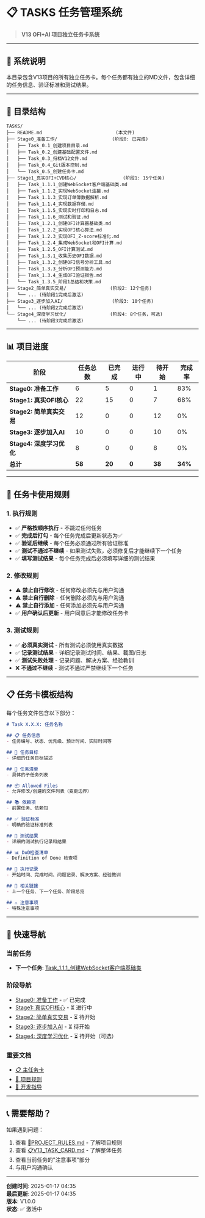# 📋 TASKS 任务管理系统

> **V13 OFI+AI 项目独立任务卡系统**

---

## 🎯 **系统说明**

本目录包含V13项目的所有独立任务卡。每个任务都有独立的MD文件，包含详细的任务信息、验证标准和测试结果。

---

## 📁 **目录结构**

```
TASKS/
├── README.md                           (本文件)
├── Stage0_准备工作/                    (阶段0: 已完成)
│   ├── Task_0.1_创建项目目录.md
│   ├── Task_0.2_创建基础配置文件.md
│   ├── Task_0.3_归档V12文件.md
│   ├── Task_0.4_Git版本控制.md
│   └── Task_0.5_创建任务卡.md
├── Stage1_真实OFI+CVD核心/                 (阶段1: 15个任务)
│   ├── Task_1.1.1_创建WebSocket客户端基础类.md
│   ├── Task_1.1.2_实现WebSocket连接.md
│   ├── Task_1.1.3_实现订单簿数据解析.md
│   ├── Task_1.1.4_实现数据存储.md
│   ├── Task_1.1.5_实现实时打印和日志.md
│   ├── Task_1.1.6_测试和验证.md
│   ├── Task_1.2.1_创建OFI计算器基础类.md
│   ├── Task_1.2.2_实现OFI核心算法.md
│   ├── Task_1.2.3_实现OFI_Z-score标准化.md
│   ├── Task_1.2.4_集成WebSocket和OFI计算.md
│   ├── Task_1.2.5_OFI计算测试.md
│   ├── Task_1.3.1_收集历史OFI数据.md
│   ├── Task_1.3.2_创建OFI信号分析工具.md
│   ├── Task_1.3.3_分析OFI预测能力.md
│   ├── Task_1.3.4_生成OFI验证报告.md
│   └── Task_1.3.5_阶段1总结和决策.md
├── Stage2_简单真实交易/                (阶段2: 12个任务)
│   └── ... (待阶段1完成后激活)
├── Stage3_逐步加入AI/                  (阶段3: 10个任务)
│   └── ... (待阶段2完成后激活)
└── Stage4_深度学习优化/                (阶段4: 8个任务，可选)
    └── ... (待阶段3完成后激活)
```

---

## 📊 **项目进度**

| 阶段 | 任务总数 | 已完成 | 进行中 | 待开始 | 完成率 |
|------|---------|--------|--------|--------|--------|
| **Stage0: 准备工作** | 6 | 5 | 0 | 1 | 83% |
| **Stage1: 真实OFI核心** | 22 | 15 | 0 | 7 | 68% |
| **Stage2: 简单真实交易** | 12 | 0 | 0 | 12 | 0% |
| **Stage3: 逐步加入AI** | 10 | 0 | 0 | 10 | 0% |
| **Stage4: 深度学习优化** | 8 | 0 | 0 | 8 | 0% |
| **总计** | **58** | **20** | **0** | **38** | **34%** |

---

## 🔧 **任务卡使用规则**

### **1. 执行规则**
- ✅ **严格按顺序执行** - 不跳过任何任务
- ✅ **完成后打勾** - 每个任务完成后更新状态为✅
- ✅ **验证后继续** - 每个任务必须通过所有验证标准
- ✅ **测试不通过不继续** - 如果测试失败，必须修复后才能继续下一个任务
- ✅ **填写测试结果** - 每个任务完成后必须填写详细的测试结果

### **2. 修改规则**
- ⚠️ **禁止自行修改** - 任何修改必须先与用户沟通
- ⚠️ **禁止自行删除** - 任何删除必须先与用户沟通
- ⚠️ **禁止自行添加** - 任何添加必须先与用户沟通
- ✅ **用户确认后更新** - 用户同意后才能修改任务卡

### **3. 测试规则**
- ✅ **必须真实测试** - 所有测试必须使用真实数据
- ✅ **记录测试结果** - 详细记录测试时间、结果、截图/日志
- ✅ **测试失败处理** - 记录问题、解决方案、经验教训
- ❌ **不通过不继续** - 测试不通过严禁继续下一个任务

---

## 📋 **任务卡模板结构**

每个任务文件包含以下部分：

```markdown
# Task X.X.X: 任务名称

## 📋 任务信息
- 任务编号、状态、优先级、预计时间、实际时间等

## 🎯 任务目标
- 详细的任务目标描述

## 📝 任务清单
- 具体的子任务列表

## 📦 Allowed Files
- 允许修改/创建的文件列表（变更边界）

## 📚 依赖项
- 前置任务、依赖包

## ✅ 验证标准
- 明确的验证标准列表

## 🧪 测试结果
- 详细的测试执行记录和结果

## 📊 DoD检查清单
- Definition of Done 检查项

## 📝 执行记录
- 开始时间、完成时间、问题记录、解决方案、经验教训

## 🔗 相关链接
- 上一个任务、下一个任务、阶段总览

## ⚠️ 注意事项
- 特殊注意事项
```

---

## 🚀 **快速导航**

### **当前任务**
- **下一个任务**: [Task_1.1.1_创建WebSocket客户端基础类](./Stage1_真实OFI+CVD核心/Task_1.1.1_创建WebSocket客户端基础类.md)

### **阶段导航**
- [Stage0: 准备工作](./Stage0_准备工作/) - ✅ 已完成
- [Stage1: 真实OFI核心](./Stage1_真实OFI+CVD核心/) - ⏳ 进行中
- [Stage2: 简单真实交易](./Stage2_简单真实交易/) - ⏳ 待开始
- [Stage3: 逐步加入AI](./Stage3_逐步加入AI/) - ⏳ 待开始
- [Stage4: 深度学习优化](./Stage4_深度学习优化/) - ⏳ 待开始（可选）

### **重要文档**
- [📋 主任务卡](../📋V13_TASK_CARD.md)
- [📜 项目规则](../📜PROJECT_RULES.md)
- [🎯 开发指导](../docs/🎯V13_FRESH_START_DEVELOPMENT_GUIDE.md)

---

## 📞 **需要帮助？**

如果遇到问题：
1. 查看 [📜PROJECT_RULES.md](../📜PROJECT_RULES.md) - 了解项目规则
2. 查看 [📋V13_TASK_CARD.md](../📋V13_TASK_CARD.md) - 了解整体任务
3. 查看当前任务的"注意事项"部分
4. 与用户沟通确认

---

**创建时间**: 2025-01-17 04:35  
**最后更新**: 2025-01-17 04:35  
**版本**: V1.0.0  
**状态**: ✅ 激活中

